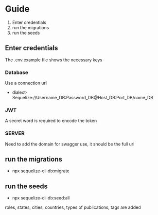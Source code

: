 

# Guide

1. Enter credentials
2. run the migrations
3. run the seeds

## Enter credentials

The .env.example file shows the necessary keys
### Database
Use a connection url 
- dialect-Sequelize://Username_DB:Password_DB@Host_DB:Port_DB/name_DB
### JWT 
A secret word is required to encode the token
### SERVER 
Need to add the domain for swagger use, it should be the full url

## run the migrations
- npx sequelize-cli db:migrate

## run the seeds
- npx sequelize-cli db:seed:all

roles, states, cities, countries, types of publications, tags are added

